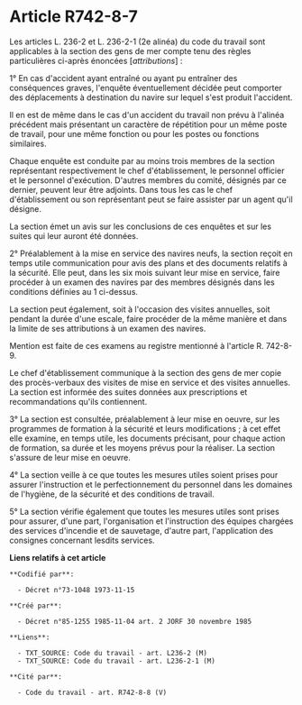 # Article R742-8-7

Les articles L. 236-2 et L. 236-2-1 (2e alinéa) du code du travail sont applicables à la section des gens de mer compte tenu
des règles particulières ci-après énoncées [*attributions*] :

1° En cas d'accident ayant entraîné ou ayant pu entraîner des conséquences graves, l'enquête éventuellement décidée peut
comporter des déplacements à destination du navire sur lequel s'est produit l'accident.

Il en est de même dans le cas d'un accident du travail non prévu à l'alinéa précédent mais présentant un caractère de
répétition pour un même poste de travail, pour une même fonction ou pour les postes ou fonctions similaires.

Chaque enquête est conduite par au moins trois membres de la section représentant respectivement le chef d'établissement, le
personnel officier et le personnel d'exécution. D'autres membres du comité, désignés par ce dernier, peuvent leur être
adjoints. Dans tous les cas le chef d'établissement ou son représentant peut se faire assister par un agent qu'il désigne.

La section émet un avis sur les conclusions de ces enquêtes et sur les suites qui leur auront été données.

2° Préalablement à la mise en service des navires neufs, la section reçoit en temps utile communication pour avis des plans
et des documents relatifs à la sécurité. Elle peut, dans les six mois suivant leur mise en service, faire procéder à un
examen des navires par des membres désignés dans les conditions définies au 1 ci-dessus.

La section peut également, soit à l'occasion des visites annuelles, soit pendant la durée d'une escale, faire procéder de la
même manière et dans la limite de ses attributions à un examen des navires.

Mention est faite de ces examens au registre mentionné à l'article R. 742-8-9.

Le chef d'établissement communique à la section des gens de mer copie des procès-verbaux des visites de mise en service et
des visites annuelles. La section est informée des suites données aux prescriptions et recommandations qu'ils contiennent.

3° La section est consultée, préalablement à leur mise en oeuvre, sur les programmes de formation à la sécurité et leurs
modifications ; à cet effet elle examine, en temps utile, les documents précisant, pour chaque action de formation, sa durée
et les moyens prévus pour la réaliser. La section s'assure de leur mise en oeuvre.

4° La section veille à ce que toutes les mesures utiles soient prises pour assurer l'instruction et le perfectionnement du
personnel dans les domaines de l'hygiène, de la sécurité et des conditions de travail.

5° La section vérifie également que toutes les mesures utiles sont prises pour assurer, d'une part, l'organisation et
l'instruction des équipes chargées des services d'incendie et de sauvetage, d'autre part, l'application des consignes
concernant lesdits services.

**Liens relatifs à cet article**

	**Codifié par**:

	  - Décret n°73-1048 1973-11-15

	**Créé par**:

	  - Décret n°85-1255 1985-11-04 art. 2 JORF 30 novembre 1985

	**Liens**:

	  - TXT_SOURCE: Code du travail - art. L236-2 (M)
	  - TXT_SOURCE: Code du travail - art. L236-2-1 (M)

	**Cité par**:

	  - Code du travail - art. R742-8-8 (V)

